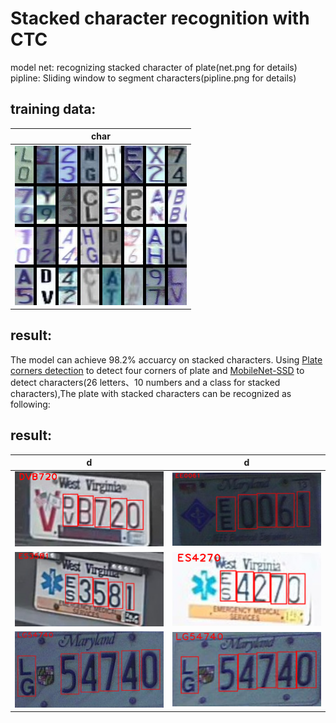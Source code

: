 # Stacked character recognition with CTC
model net: recognizing stacked character of plate(net.png for details)  
pipline:  Sliding window to segment characters(pipline.png for details)

## training data:  
|   char   |
|:------------:|
| ![](https://github.com/qzq2514/ImageForGithubMakdown/blob/master/Patents/ThirtdPatent/stack_data.jpg)    |


## result:  
The model can achieve 98.2% accuarcy on stacked characters.
Using [Plate corners detection](https://github.com/qzq2514/Patents/tree/master/PlateLandmark_CTCRec) to detect four corners of plate and [MobileNet-SSD](https://github.com/chuanqi305/MobileNet-SSD) to detect characters(26 letters、10 numbers and a class for stacked characters),The plate with stacked characters can be recognized as following:    
## result:  



|    d   |   d    |    
|:------------:|:-------------------:|   
|![](https://github.com/qzq2514/ImageForGithubMakdown/blob/master/Patents/ThirtdPatent/res1.PNG) |      ![](https://github.com/qzq2514/ImageForGithubMakdown/blob/master/Patents/ThirtdPatent/res2.PNG) |
|![](https://github.com/qzq2514/ImageForGithubMakdown/blob/master/Patents/ThirtdPatent/res3.PNG) |      ![](https://github.com/qzq2514/ImageForGithubMakdown/blob/master/Patents/ThirtdPatent/res4.PNG) |
|![](https://github.com/qzq2514/ImageForGithubMakdown/blob/master/Patents/ThirtdPatent/res5.PNG) |      ![](https://github.com/qzq2514/ImageForGithubMakdown/blob/master/Patents/ThirtdPatent/res6.PNG) |


